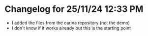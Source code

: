 # Changelog for 25/11/24 12:33 PM
* I added the files from the carina repository (not the demo)
* I don't know if it works already but this is the starting point